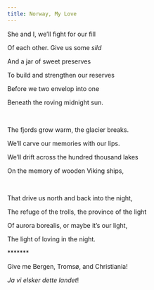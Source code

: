 ```yaml
---
title: Norway, My Love
---
```






She and I,
we’ll fight for our fill

Of each other. Give us some *sild*

And a jar of sweet preserves

To build and strengthen our reserves

Before we two envelop into one

Beneath the roving midnight sun.

 

The fjords grow warm,
the glacier breaks.

We’ll carve our memories with our lips.

We’ll drift across the hundred thousand lakes

On the memory of wooden Viking ships,

 

That drive
us north and back into the night,

The refuge of the trolls, the province of the light

Of aurora borealis, or maybe it’s our light,

The light of loving in the night.











\*\*\*\*\*\**

Give me Bergen, Tromsø, and Christiania!

*Ja vi elsker dette landet*!
